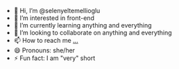 - 👋 Hi, I’m @selenyeltemellioglu
- 👀 I’m interested in front-end
- 🌱 I’m currently learning anything and everything
- 💞️ I’m looking to collaborate on anything and everything
- 📫 How to reach me [...](https://www.linkedin.com/in/selenyel)
- 😄 Pronouns: she/her
- ⚡ Fun fact: I am "very" short

<!---
selenyeltemellioglu/selenyeltemellioglu is a ✨ special ✨ repository because its `README.md` (this file) appears on your GitHub profile.
You can click the Preview link to take a look at your changes.
--->
